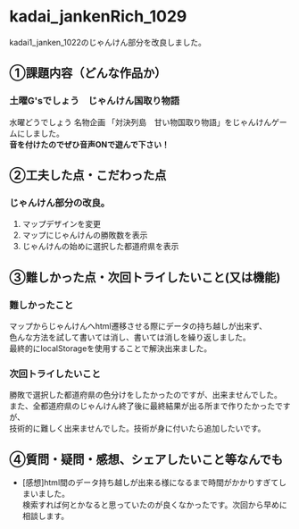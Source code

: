 # kadai_jankenRich_1029
kadai1_janken_1022のじゃんけん部分を改良しました。

## ①課題内容（どんな作品か）
### 土曜G'sでしょう　じゃんけん国取り物語  
  水曜どうでしょう 名物企画 「対決列島　甘い物国取り物語」をじゃんけんゲームにしました。  
  **音を付けたのでぜひ音声ONで遊んで下さい！**

## ②工夫した点・こだわった点
### じゃんけん部分の改良。
 1. マップデザインを変更
 1. マップにじゃんけんの勝敗数を表示
 1. じゃんけんの始めに選択した都道府県を表示

## ③難しかった点・次回トライしたいこと(又は機能)
### 難しかったこと
  マップからじゃんけんへhtml遷移させる際にデータの持ち越しが出来ず、  
  色んな方法を試して書いては消し、書いては消しを繰り返しました。  
  最終的にlocalStorageを使用することで解決出来ました。
  
### 次回トライしたいこと
  勝敗で選択した都道府県の色分けをしたかったのですが、出来ませんでした。  
  また、全都道府県のじゃんけん終了後に最終結果が出る所まで作りたかったですが、  
  技術的に難しく出来ませんでした。技術が身に付いたら追加したいです。
  
## ④質問・疑問・感想、シェアしたいこと等なんでも
- [感想]html間のデータ持ち越しが出来る様になるまで時間がかかりすぎてしまいました。  
  検索すれば何とかなると思っていたのが良くなかったです。次回から早めに相談します。
